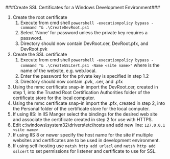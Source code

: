 ###Create SSL Certificates for a Windows Development Environment###
1.  Create the root certificate 
    1.  Execute from cmd shell `powershell -executionpolicy bypass -command "& .\CreateDevRoot.ps1`
    2.  Select 'None' for password unless the private key requires a password.
    3.  Directory should now contain DevRoot.cer, DevRoot.pfx, and DevRoot.pvk
2.  Create the SSL certificate
    1.  Execute from cmd shell `powershell -executionpolicy bypass -command "& .\CreateSSLCert.ps1 -Name <site name>"` where <site name> is the name of the website, e.g. web.local.
    2.  Enter the password for the private key is specified in step 1.2
    3.  Directory should now contain <site name>.pvk, <site name>.cer, and <site name>.pfx
3.  Using the mmc certificate snap-in import the DevRoot.cer, created in step 1, into the Trusted Root Certification Authorities folder of the certificate store for the local computer.
4.  Using the mmc certificate snap-in import the <site name>.pfx, created in step 2, into the Personal folder of the certificate store for the local computer.
5.  If using IIS: In IIS Manger select the bindings for the desired web site and associate the certificate created in step 2 for use with HTTPS.
6.  Edit c:\windows\system32\drivers\etc\hosts and add new line:  `127.0.0.1 <site name>`
7.  If using IIS 8 or newer specify the host name for the site if multiple websites and certificates are to be used in development environment. 
8.  If using self-hosting use `netsh http add urlacl` and `netsh http add sslcert` to set permissions for listener and certificate to use for SSL.

